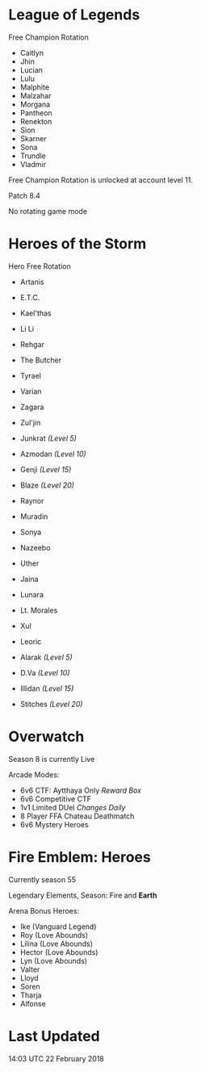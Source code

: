 # League of Legends

Free Champion Rotation

- Caitlyn
- Jhin
- Lucian
- Lulu
- Malphite
- Malzahar
- Morgana
- Pantheon
- Renekton
- Sion
- Skarner
- Sona
- Trundle
- Vladmir

Free Champion Rotation is unlocked at account level 11.

Patch 8.4

No rotating game mode

# Heroes of the Storm

Hero Free Rotation

- Artanis
- E.T.C.
- Kael'thas
- Li Li
- Rehgar
- The Butcher
- Tyrael
- Varian
- Zagara
- Zul'jin
- Junkrat *(Level 5)*
- Azmodan *(Level 10)*
- Genji *(Level 15)*
- Blaze *(Level 20)*

- Raynor
- Muradin
- Sonya
- Nazeebo
- Uther
- Jaina
- Lunara
- Lt. Morales
- Xul
- Leoric
- Alarak *(Level 5)*
- D.Va *(Level 10)*
- Illidan *(Level 15)*
- Stitches *(Level 20)*

# Overwatch

Season 8 is currently Live

Arcade Modes:

- 6v6 CTF: Aytthaya Only *Reward Box*
- 6v6 Competitive CTF
- 1v1 Limited DUel *Changes Daily*
- 8 Player FFA Chateau Deathmatch
- 6v6 Mystery Heroes

# Fire Emblem: Heroes

Currently season 55

Legendary Elements, Season: Fire and **Earth**

Arena Bonus Heroes:

- Ike (Vanguard Legend)
- Roy (Love Abounds)
- Lilina (Love Abounds)
- Hector (Love Abounds)
- Lyn (Love Abounds)
- Valter
- Lloyd
- Soren
- Tharja
- Alfonse

# Last Updated

14:03 UTC 22 February 2018
